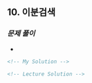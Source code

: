 ## 10. 이분검색

### _문제 풀이_

-

```html
<!-- My Solution -->
```

```html
<!-- Lecture Solution -->
```
